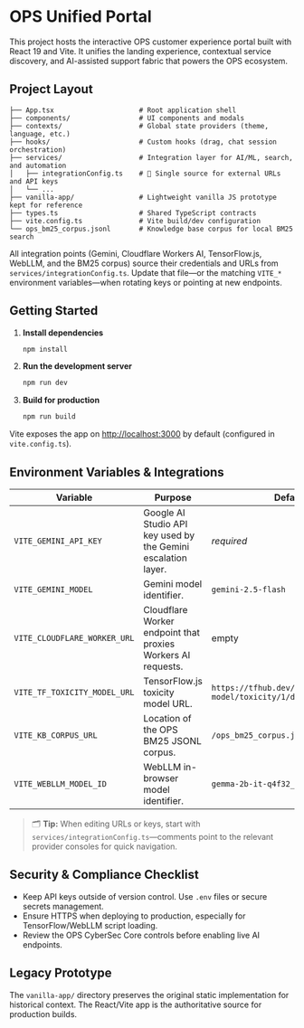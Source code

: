 # OPS Unified Portal

This project hosts the interactive OPS customer experience portal built with React 19 and Vite. It unifies the landing experience, contextual service discovery, and AI-assisted support fabric that powers the OPS ecosystem.

## Project Layout

```
├── App.tsx                     # Root application shell
├── components/                 # UI components and modals
├── contexts/                   # Global state providers (theme, language, etc.)
├── hooks/                      # Custom hooks (drag, chat session orchestration)
├── services/                   # Integration layer for AI/ML, search, and automation
│   ├── integrationConfig.ts    # 🔐 Single source for external URLs and API keys
│   └── ...
├── vanilla-app/                # Lightweight vanilla JS prototype kept for reference
├── types.ts                    # Shared TypeScript contracts
├── vite.config.ts              # Vite build/dev configuration
└── ops_bm25_corpus.jsonl       # Knowledge base corpus for local BM25 search
```

All integration points (Gemini, Cloudflare Workers AI, TensorFlow.js, WebLLM, and the BM25 corpus) source their credentials and URLs from `services/integrationConfig.ts`. Update that file—or the matching `VITE_*` environment variables—when rotating keys or pointing at new endpoints.

## Getting Started

1. **Install dependencies**
   ```bash
   npm install
   ```
2. **Run the development server**
   ```bash
   npm run dev
   ```
3. **Build for production**
   ```bash
   npm run build
   ```

Vite exposes the app on [http://localhost:3000](http://localhost:3000) by default (configured in `vite.config.ts`).

## Environment Variables & Integrations

| Variable | Purpose | Default | Notes |
| --- | --- | --- | --- |
| `VITE_GEMINI_API_KEY` | Google AI Studio API key used by the Gemini escalation layer. | _required_ | Obtain from https://aistudio.google.com/app/apikey |
| `VITE_GEMINI_MODEL` | Gemini model identifier. | `gemini-2.5-flash` | Change to `gemini-2.0-pro` or custom releases as needed. |
| `VITE_CLOUDFLARE_WORKER_URL` | Cloudflare Worker endpoint that proxies Workers AI requests. | empty | Required to enable the Cloudflare escalation path. |
| `VITE_TF_TOXICITY_MODEL_URL` | TensorFlow.js toxicity model URL. | `https://tfhub.dev/tensorflow/tfjs-model/toxicity/1/default/1` | Override to host your own secured model. |
| `VITE_KB_CORPUS_URL` | Location of the OPS BM25 JSONL corpus. | `/ops_bm25_corpus.jsonl` | Useful when serving from a CDN or API. |
| `VITE_WEBLLM_MODEL_ID` | WebLLM in-browser model identifier. | `gemma-2b-it-q4f32_1` | Tune for latency/quality trade-offs. |

> 🗂️ **Tip:** When editing URLs or keys, start with `services/integrationConfig.ts`—comments point to the relevant provider consoles for quick navigation.

## Security & Compliance Checklist

- Keep API keys outside of version control. Use `.env` files or secure secrets management.
- Ensure HTTPS when deploying to production, especially for TensorFlow/WebLLM script loading.
- Review the OPS CyberSec Core controls before enabling live AI endpoints.

## Legacy Prototype

The `vanilla-app/` directory preserves the original static implementation for historical context. The React/Vite app is the authoritative source for production builds.
